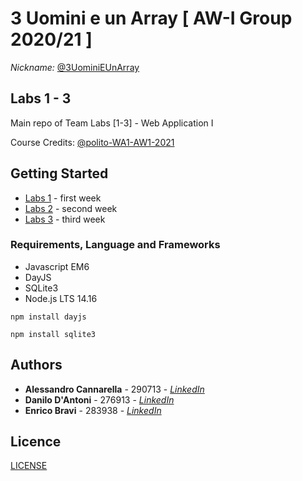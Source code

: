 # 3 Uomini e un Array [ AW-I Group 2020/21 ]
*Nickname:* [@3UominiEUnArray](#)

## Labs 1 - 3

Main repo of Team Labs [1-3] - Web Application I

Course Credits: [@polito-WA1-AW1-2021](https://github.com/polito-WA1-AW1-2021)

## Getting Started

* [Labs 1](/01) - first week
* [Labs 2](/02) - second week
* [Labs 3](#) - third week

### Requirements, Language and Frameworks

* Javascript EM6
* DayJS
* SQLite3
* Node.js LTS 14.16

```
npm install dayjs

npm install sqlite3
```

## Authors

* **Alessandro Cannarella** - 290713 - *[LinkedIn](https://www.linkedin.com/in/alessandro-cannarella/)*
* **Danilo D'Antoni** - 276913 - *[LinkedIn](https://www.linkedin.com/in/)*
* **Enrico Bravi** - 283938 - *[LinkedIn](https://www.linkedin.com/in/)*

## Licence

[LICENSE](LICENSE)